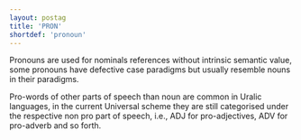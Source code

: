 ```yaml
---
layout: postag
title: 'PRON'
shortdef: 'pronoun'
---
```


Pronouns are used for nominals references without intrinsic semantic
value, some pronouns have defective case paradigms but usually resemble nouns
in their paradigms.

Pro-words of other parts of speech than noun are common in Uralic languages, in
the current Universal scheme they are still categorised under the respective
non pro part of speech, i.e., ADJ for pro-adjectives, ADV for pro-adverb and so
forth.
